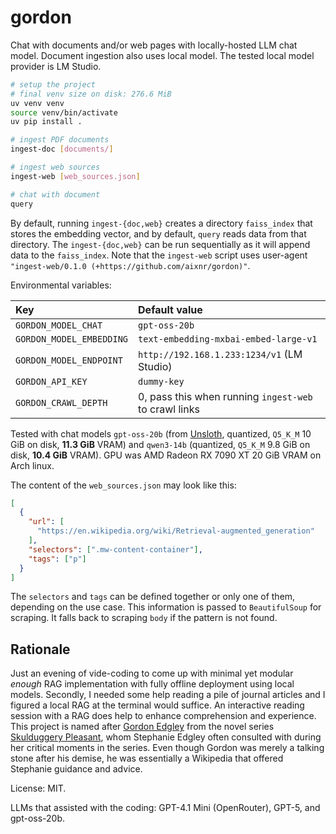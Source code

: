 # gordon

Chat with documents and/or web pages with locally-hosted LLM chat model.
Document ingestion also uses local model.
The tested local model provider is LM Studio.

```bash
# setup the project
# final venv size on disk: 276.6 MiB
uv venv venv
source venv/bin/activate
uv pip install .

# ingest PDF documents
ingest-doc [documents/]

# ingest web sources
ingest-web [web_sources.json]

# chat with document
query
```

By default, running `ingest-{doc,web}` creates a directory `faiss_index` that stores the embedding vector, and by default, `query` reads data from that directory.
The `ingest-{doc,web}` can be run sequentially as it will append data to the `faiss_index`.
Note that the `ingest-web` script uses user-agent `"ingest-web/0.1.0 (+https://github.com/aixnr/gordon)"`.

Environmental variables:

| Key                      | Default value
| :--                      | :--
| `GORDON_MODEL_CHAT`      | `gpt-oss-20b`
| `GORDON_MODEL_EMBEDDING` | `text-embedding-mxbai-embed-large-v1`
| `GORDON_MODEL_ENDPOINT`  | `http://192.168.1.233:1234/v1` (LM Studio)
| `GORDON_API_KEY`         | `dummy-key`
| `GORDON_CRAWL_DEPTH`     | 0, pass this when running `ingest-web` to crawl links

Tested with chat models `gpt-oss-20b` (from [Unsloth](https://huggingface.co/unsloth/gpt-oss-20b), quantized, `Q5_K_M` 10 GiB on disk, **11.3 GiB** VRAM) and `qwen3-14b` (quantized, `Q5_K_M` 9.8 GiB on disk, **10.4 GiB** VRAM).
GPU was AMD Radeon RX 7090 XT 20 GiB VRAM on Arch linux.

The content of the `web_sources.json` may look like this:

```json
[
  {
    "url": [
      "https://en.wikipedia.org/wiki/Retrieval-augmented_generation"
    ],
    "selectors": [".mw-content-container"],
    "tags": ["p"]
  }
]
```

The `selectors` and `tags` can be defined together or only one of them, depending on the use case.
This information is passed to `BeautifulSoup` for scraping.
It falls back to scraping `body` if the pattern is not found.


## Rationale

Just an evening of vide-coding to come up with minimal yet modular _enough_ RAG implementation with fully offline deployment using local models.
Secondly, I needed some help reading a pile of journal articles and I figured a local RAG at the terminal would suffice.
An interactive reading session with a RAG does help to enhance comprehension and experience.
This project is named after [Gordon Edgley](https://skulduggery.fandom.com/wiki/Gordon_Edgley) from the novel series [Skulduggery Pleasant](https://en.wikipedia.org/wiki/Skulduggery_Pleasant), whom Stephanie Edgley often consulted with during her critical moments in the series.
Even though Gordon was merely a talking stone after his demise, he was essentially a Wikipedia that offered Stephanie guidance and advice.

License: MIT.

LLMs that assisted with the coding: GPT-4.1 Mini (OpenRouter), GPT-5, and gpt-oss-20b.
